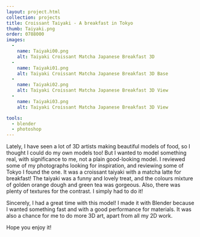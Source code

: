 ```yaml
---
layout: project.html
collection: projects
title: Croissant Taiyaki - A breakfast in Tokyo
thumb: Taiyaki.png
order: 0788000
images:
  -
    name: Taiyaki00.png
    alt: Taiyaki Croissant Matcha Japanese Breakfast 3D
  -
    name: Taiyaki01.png
    alt: Taiyaki Croissant Matcha Japanese Breakfast 3D Base
  -
    name: Taiyaki02.png
    alt: Taiyaki Croissant Matcha Japanese Breakfast 3D View
  -
    name: Taiyaki03.png
    alt: Taiyaki Croissant Matcha Japanese Breakfast 3D View

tools:
  - blender
  - photoshop
---
```


Lately, I have seen a lot of 3D artists making beautiful models of food, so I thought I could do my own models too! But I wanted to model something real, with significance to me, not a plain good-looking model. I reviewed some of my photographs looking for inspiration, and reviewing some of Tokyo I found the one. It was a croissant taiyaki with a matcha latte for breakfast! The taiyaki was a funny and lovely treat, and the colours mixture of golden orange dough and green tea was gorgeous. Also, there was plenty of textures for the contrast. I simply had to do it!

Sincerely, I had a great time with this model! I made it with Blender because I wanted something fast and with a good performance for materials. It was also a chance for me to do more 3D art, apart from all my 2D work.

Hope you enjoy it!
